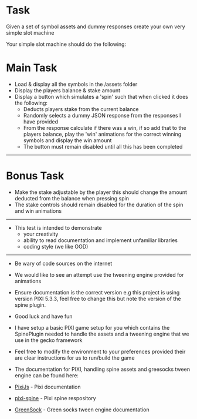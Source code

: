 # Task

Given a set of symbol assets and dummy responses create your own very simple slot machine

Your simple slot machine should do the following:

# Main Task

-   Load & display all the symbols in the /assets folder
-   Display the players balance & stake amount
-   Display a button which simulates a 'spin' such that when clicked it does the following:
    -   Deducts players stake from the current balance
    -   Randomly selects a dummy JSON response from the responses I have provided
    -   From the response calculate if there was a win, if so add that to the players balance, play the 'win' animations for the correct winning symbols and display the win amount
    -   The button must remain disabled until all this has been completed

---

# Bonus Task

-   Make the stake adjustable by the player this should change the amount deducted from the balance when pressing spin
-   The stake controls should remain disabled for the duration of the spin and win animations

---

-   This test is intended to demonstrate
    -   your creativity
    -   ability to read documentation and implement unfamiliar libraries
    -   coding style (we like OOD)

---

-   Be wary of code sources on the internet
-   We would like to see an attempt use the tweening engine provided for animations
-   Ensure documentation is the correct version e.g this project is using version PIXI 5.3.3, feel free to change this but note the version of the spine plugin.
-   Good luck and have fun
-   I have setup a basic PIXI game setup for you which contains the SpinePlugin needed to handle the assets and a tweening engine that we use in the gecko framework
-   Feel free to modify the environment to your preferences provided their are clear instructions for us to run/build the game

-   The documentation for PIXI, handling spine assets and greesocks tween engine can be found here:
-   [PixiJs](https://pixijs.download/v5.3.3/docs/index.html) - Pixi documentation
-   [pixi-spine](https://github.com/pixijs/spine/tree/pixi5-spine3.7) - Pixi spine respository
-   [GreenSock](https://greensock.com/docs/) - Green socks tween engine documentation
